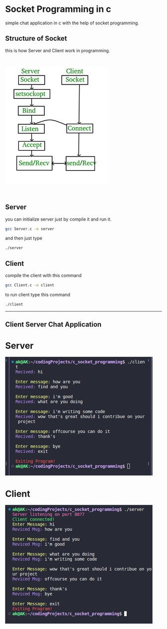 # Socket Programming in c

simple chat application in c with the help of socket programming.

## Structure of Socket

this is how Server and Client work in programming. 

<br>

![img](./Socket_server-1.png)

<br>

## Server

you can initialize server just by compile it and run it.

```bash
gcc Server.c -o server
```
and then just type
```bash
./server
```

## Client

compile the client with this command

```bash
gcc Client.c -o client
```
to run client type this command
```bash
./client
```
<hr>

## Client Server Chat Application

# Server
<img src="./ClientChat.png">

# Client
<img src="./ServerChat.png">